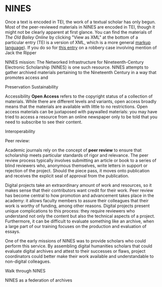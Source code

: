 # NINES

Once a text is encoded in TEI, the work of a textual scholar has only begun. Most of the peer-reviewed materials in NINES are encoded in TEI, though it might not be clearly apparent at first glance. You can find the materials of *The Old Bailey Online* by clicking "View as XML" at the bottom of a particular entry (TEI is a version of XML, which is a more general [markup language](https://en.wikipedia.org/wiki/Markup_language)). If you do so for [this entry](http://www.oldbaileyonline.org/browse.jsp?id=t18881119-50&div=t18881119-50&terms=ripper#highlight) on a robbery case involving mention of Jack the Ripper

NINES mission: 
The Networked Infrastructure for Nineteenth-Century Electronic Scholarship (NINES) is one such resource. NINES attempts to gather archived materials pertaining to the Nineteenth Century in a way that promotes access and 

Preservation
Sustainability

Accessibility
**Open Access** refers to the copyright status of a collection of materials. While there are different levels and variants, open access broadly means that the materials are available with little to no restrictions. Open access materials can be juxtaposed with paywalled materials: you may have tried to access a resource from an online newspaper only to be told that you need to subscribe to see their content. 

Interoperability

Peer review:

Academic journals rely on the concept of **peer review** to ensure that scholarship meets particular standards of rigor and relevance. The peer review process typically involves submitting an article or book to a series of blind reviewers who, anonymous themselves, write letters in support or rejection of the project. Should the piece pass, it moves onto publication and receives the explicit seal of approval from the publication. 

Digital projects take an extraordinary amount of work and resources, so it makes sense that their contributors want credit for their work. Peer review has become central to how promotion and advancement takes place in the academy: it allows faculty members to assure their colleagues that their work is worthy of funding, among other reasons. Digital projects present unique complications to this process: they require reviewers who understand not only the content but also the technical aspects of a project. Furthermore, it can be difficult to evaluate something like an archive, when a large part of our training focuses on the production and evaluation of essays. 

One of the early missions of NINES was to provide scholars who could perform this service. By assembling digital humanities scholars that could evaluate digital archives and attest to their successes or flaws, project coordinators could better make their work available and understandable to non-digital colleagues.

Walk through NINES

NINES as a federation of archives